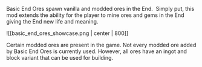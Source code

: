 Basic End Ores spawn vanilla and modded ores in the End.  Simply put, this mod extends the ability for the player to mine ores and gems in the End giving the End new life and meaning.

![[basic_end_ores_showcase.png | center | 800]]

Certain modded ores are present in the game. Not every modded ore added by Basic End Ores is currently used. However, all ores have an ingot and block variant that can be used for building.